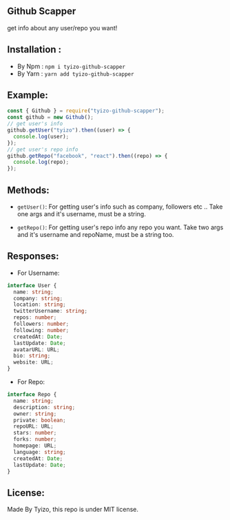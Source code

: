 ## Github Scapper

get info about any user/repo you want!

## Installation :

- By Npm :
  `npm i tyizo-github-scapper`
- By Yarn :
  `yarn add tyizo-github-scapper`

## Example:

```js
const { Github } = require("tyizo-github-scapper");
const github = new Github();
// get user's info
github.getUser("tyizo").then((user) => {
  console.log(user);
});
// get user's repo info
github.getRepo("facebook", "react").then((repo) => {
  console.log(repo);
});
```

## Methods:

- `getUser()`:
  For getting user's info such as company, followers etc ..
  Take one args and it's username, must be a string.

- `getRepo()`:
  For getting user's repo info any repo you want.
  Take two args and it's username and repoName, must be a string too.

## Responses:

- For Username:

```ts
interface User {
  name: string;
  company: string;
  location: string;
  twitterUsername: string;
  repos: number;
  followers: number;
  following: number;
  createdAt: Date;
  lastUpdate: Date;
  avatarURL: URL;
  bio: string;
  website: URL;
}
```

- For Repo:

```ts
interface Repo {
  name: string;
  description: string;
  owner: string;
  private: boolean;
  repoURL: URL;
  stars: number;
  forks: number;
  homepage: URL;
  language: string;
  createdAt: Date;
  lastUpdate: Date;
}
```

## License:

Made By Tyizo, this repo is under MIT license.
